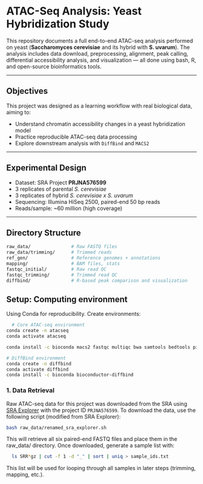 # ATAC-Seq Analysis: Yeast Hybridization Study

This repository documents a full end-to-end ATAC-seq analysis performed on yeast (**Saccharomyces cerevisiae** and its hybrid with **S. uvarum**). The analysis includes data download, preprocessing, alignment, peak calling, differential accessibility analysis, and visualization — all done using bash, R, and open-source bioinformatics tools.

---
## Objectives

This project was designed as a learning workflow with real biological data, aiming to:

- Understand chromatin accessibility changes in a yeast hybridization model
- Practice reproducible ATAC-seq data processing
- Explore downstream analysis with `DiffBind` and `MACS2`

---

## Experimental Design

- Dataset: SRA Project **PRJNA576599**
- 3 replicates of parental *S. cerevisiae*
- 3 replicates of hybrid *S. cerevisiae x S. uvarum*
- Sequencing: Illumina HiSeq 2500, paired-end 50 bp reads
- Reads/sample: ~60 million (high coverage)

---

## Directory Structure

```bash
raw_data/               # Raw FASTQ files
raw_data/trimming/      # Trimmed reads
ref_gen/                # Reference genomes + annotations
mapping/                # BAM files, stats
fastqc_initial/         # Raw read QC
fastqc_trimming/        # Trimmed read QC
diffbind/               # R-based peak comparison and visualization
```

## Setup: Computing environment
Using Conda for reproducibility. Create environments:
```bash
  # Core ATAC-seq environment
conda create -n atacseq
conda activate atacseq

conda install -c bioconda macs2 fastqc multiqc bwa samtools bedtools picard igv

# DiffBind environment
conda create -n diffbind
conda activate diffbind
conda install -c bioconda bioconductor-diffbind
```
### 1. Data Retrieval
Raw ATAC-seq data for this project was downloaded from the SRA using [SRA Explorer](https://sra-explorer.info/) with the project ID `PRJNA576599`.
To download the data, use the following script (modified from SRA Explorer):

```bash
bash raw_data/renamed_sra_explorer.sh
```
This will retrieve all six paired-end FASTQ files and place them in the raw_data/ directory.
Once downloaded, generate a sample list with:
```bash
  ls SRR*gz | cut -f 1 -d "_" | sort | uniq > sample_ids.txt
```
This list will be used for looping through all samples in later steps (trimming, mapping, etc.).
